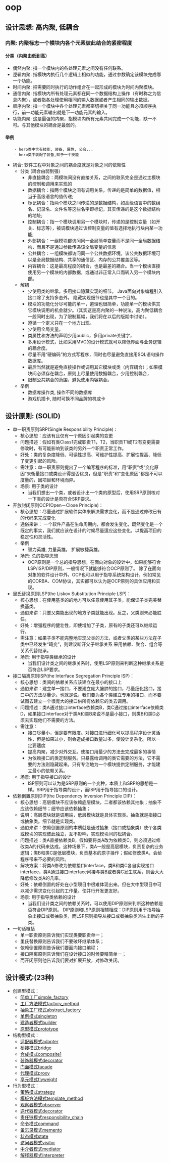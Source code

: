 # oop

## 设计思想: 高内聚, 低耦合

### 内聚: 内聚标志一个模块内各个元素彼此结合的紧密程度
#### 分类（内聚由低到高）
- 偶然内聚: 指一个模块内的各处理元素之间没有任何联系。 
- 逻辑内聚: 指模块内执行几个逻辑上相似的功能，通过参数确定该模块完成哪一个功能。 
- 时间内聚: 把需要同时执行的动作组合在一起形成的模块为时间内聚模块。 
- 通信内聚: 指模块内所有处理元素都在同一个数据结构上操作（有时称之为信息内聚），或者指各处理使用相同的输入数据或者产生相同的输出数据。 
- 顺序内聚: 指一个模块中各个处理元素都密切相关于同一功能且必须顺序执行，前一功能元素输出就是下一功能元素的输入。 
- 功能内聚: 这是最强的内聚，指模块内所有元素共同完成一个功能，缺一不可。与其他模块的耦合是最弱的。
#### 举例
        - hero类中含有技能, 装备, 属性, 公会...
        - hero类中装配了装备,赋予一个技能

- 耦合: 软件工程中对象之间的耦合度就是对象之间的依赖性
    - 分类 (耦合由弱到强)
        - 非直接耦合：两模块间没有直接关系，之间的联系完全是通过主模块的控制和调用来实现的 　　 
        - 数据耦合：指两个模块之间有调用关系，传递的是简单的数据值，相当于高级语言的值传递;　 
        - 标记耦合：指两个模块之间传递的是数据结构，如高级语言中的数组名、记录名、文件名等这些名字即标记，其实传递的是这个数据结构的地址;　　 
        - 控制耦合：指一个模块调用另一个模块时，传递的是控制变量（如开关、标志等），被调模块通过该控制变量的值有选择地执行块内某一功能;　 
        - 外部耦合：一组模块都访问同一全局简单变量而不是同一全局数据结构，而且不是通过参数传递该全局变量的信息 　　 
        - 公共耦合：一组模块都访问同一个公共数据环境。该公共数据环境可以是全局数据结构、共享的通信区、内存的公共覆盖区等。 　　 
        - 内容耦合：这是最高程度的耦合，也是最差的耦合。当一个模块直接使用另一个模块的内部数据，或通过非正常入口而转入另一个模块内部。
    - 解耦
        - 少使用类的继承，多用接口隐藏实现的细节。 Java面向对象编程引入接口除了支持多态外， 隐藏实现细节也是其中一个目的。
        - 模块的功能化分尽可能的单一，道理也很简单，功能单一的模块供其它模块调用的机会就少。（其实这是高内聚的一种说法，高内聚低耦合一般同时出现，为了限制篇幅，我们将在以后的版期中讨论）。
        - 遵循一个定义只在一个地方出现。
        - 少使用全局变量。
        - 类属性和方法的声明少用public，多用private关键字，
        - 多用设计模式，比如采用MVC的设计模式就可以降低界面与业务逻辑的耦合度。
        - 尽量不用“硬编码”的方式写程序，同时也尽量避免直接用SQL语句操作数据库。
        - 最后当然就是避免直接操作或调用其它模块或类（内容耦合）；如果模块间必须存在耦合，原则上尽量使用数据耦合，少用控制耦合， 
        - 限制公共耦合的范围，避免使用内容耦合。
    - 举例
        - 数据库操作类, 操作不同的数据库
        - 游戏机插卡, 随时可换不同品牌的机或卡

## 设计原则: (SOLID)

- 单一职责原则SRP(Single Responsibility Principle)：
    - 核心思想：应该有且仅有一个原因引起类的变更
    - 问题描述：假如有类Class1完成职责T1，T2，当职责T1或T2有变更需要修改时，有可能影响到该类的另外一个职责正常工作。
    - 好处：类的复杂度降低、可读性提高、可维护性提高、扩展性提高、降低了变更引起的风险。
    - 需注意：单一职责原则提出了一个编写程序的标准，用“职责”或“变化原因”来衡量接口或类设计得是否优良，但是“职责”和“变化原因”都是不可以度量的，因项目和环境而异。
    - 场景: 用于类的设计
        - 当我们想出一个类，或者设计出一个类的原型后，使用SRP原则核对一下类的设计是否符合SRP要求。
- 开放封闭原则OCP(Open－Close Principle)： 
    - 核心思想：尽量通过扩展软件实体来解决需求变化，而不是通过修改已有的代码来完成变化
    - 通俗来讲： 一个软件产品在生命周期内，都会发生变化，既然变化是一个既定的事实，我们就应该在设计的时候尽量适应这些变化，以提高项目的稳定性和灵活性。
    - 举例
        - 智力英雄, 力量英雄。 扩展敏捷英雄。
    - 场景: 总的指导思想
        - OCP原则是一个总的指导思想，在面向对象的设计中，如果能够符合LSP/ISP/DIP原则，一般情况下就能够符合OCP原则了。 除了在面向对象的软件设计中外，OCP也可以用于指导系统架构设计，例如常见的CORBA、COM协议，其实都可以认为是OCP原则的具体应用和实现。
- 里氏替换原则LSP(the Liskov Substitution Principle LSP)： 
    - 核心思想：在使用基类的的地方可以任意使用其子类，能保证子类完美替换基类。
    - 通俗来讲：只要父类能出现的地方子类就能出现。反之，父类则未必能胜任。
    - 好处：增强程序的健壮性，即使增加了子类，原有的子类还可以继续运行。
    - 需注意：如果子类不能完整地实现父类的方法，或者父类的某些方法在子类中已经发生“畸变”，则建议断开父子继承关系 采用依赖、聚合、组合等关系代替继承。
    - 场景: 用于指导类继承的设计
        - 当我们设计类之间的继承关系时，使用LSP原则来判断这种继承关系是否符合LSP要求。
- 接口隔离原则ISP(the Interface Segregation Principle ISP)： 
    - 核心思想：类间的依赖关系应该建立在最小的接口上
    - 通俗来讲：建立单一接口，不要建立庞大臃肿的接口，尽量细化接口，接口中的方法尽量少。也就是说，我们要为各个类建立专用的接口，而不要试图去建立一个很庞大的接口供所有依赖它的类去调用。
    - 问题描述：类A通过接口interface依赖类B，类C通过接口interface依赖类D，如果接口interface对于类A和类B来说不是最小接口，则类B和类D必须去实现他们不需要的方法。
    - 需注意：
        - 接口尽量小，但是要有限度。对接口进行细化可以提高程序设计灵活性，但是如果过小，则会造成接口数量过多，使设计复杂化。所以一定要适度
        - 提高内聚，减少对外交互。使接口用最少的方法去完成最多的事情
        - 为依赖接口的类定制服务。只暴露给调用的类它需要的方法，它不需要的方法则隐藏起来。只有专注地为一个模块提供定制服务，才能建立最小的依赖关系。
    - 场景: 用于指导接口的设计
        - ISP原则可以认为是SRP原则的一个变种，本质上和SRP的思想是一样。SRP用于指导类的设计，而ISP用于指导接口的设计。
- 依赖倒置原则DIP(the Dependency Inversion Principle DIP)：
    - 核心思想：高层模块不应该依赖底层模块，二者都该依赖其抽象；抽象不应该依赖细节；细节应该依赖抽象；
    - 说明：高层模块就是调用端，低层模块就是具体实现类。抽象就是指接口或抽象类。细节就是实现类。
    - 通俗来讲：依赖倒置原则的本质就是通过抽象（接口或抽象类）使个各类或模块的实现彼此独立，互不影响，实现模块间的松耦合。
    - 问题描述：类A直接依赖类B，假如要将类A改为依赖类C，则必须通过修改类A的代码来达成。这种场景下，类A一般是高层模块，负责复杂的业务逻辑；类B和类C是低层模块，负责基本的原子操作；假如修改类A，会给程序带来不必要的风险。
    - 解决方案：将类A修改为依赖接口interface，类B和类C各自实现接口interface，类A通过接口interface间接与类B或者类C发生联系，则会大大降低修改类A的几率。
    - 好处：依赖倒置的好处在小型项目中很难体现出来。但在大中型项目中可以减少需求变化引起的工作量。使并行开发更友好。
    - 场景: 用于指导类依赖的设计
        - 当我们设计类之间的依赖关系时，可以使用DIP原则来判断这种依赖是否符合DIP原则。 DIP原则和LSP原则相辅相成：DIP原则用于指导抽象出接口或者抽象类，而LSP原则指导从接口或者抽象类派生出新的子类。
- 一句话概括
    - 单一职责原则告诉我们实现类要职责单一；
    - 里氏替换原则告诉我们不要破坏继承体系；
    - 依赖倒置原则告诉我们要面向接口编程；
    - 接口隔离原则告诉我们在设计接口的时候要精简单一；
    - 而开闭原则他告诉我们要对扩展开放，对修改关闭。
## 设计模式:(23种)

- 创建型模式：
    - [简单工厂simple_factory](src/php_design_patterns/simple_factory/simple_factory.php)
    - [工厂方法模式factory_method](src/php_design_patterns/factory_method/factory_method.php)
    - [抽象工厂模式abstract_factory](src/php_design_patterns/abstract_factory/abstract_factory.php)
    - [单例模式singleton](src/php_design_patterns/singleton/mysql_singleton.php)
    - [建造者模式builder](src/php_design_patterns/builder/builder.php)   
    - [原型模式prototype](src/php_design_patterns/prototype/prototype.php)  
- 结构型模式：
    - [适配器模式adapter](src/php_design_patterns/adapter/adapter.php)
    - [桥接模式bridge](src/php_design_patterns/bridge/bridge.php)
    - [合成模式composite1](src/php_design_patterns/composite/composite.php) 
    - [装饰器模式decorator](src/php_design_patterns/decorator/decorator.php)
    - [门面模式facade](src/php_design_patterns/facade/facade.php)
    - [代理模式proxy](src/php_design_patterns/proxy/proxy.php)
    - [享元模式flyweight](src/php_design_patterns/flyweight/flyweight.php)
- 行为型模式：
    - [策略模式strategy](src/php_design_patterns/strategy/strategy.php)
    - [模板方法模式template_method](src/php_design_patterns/template_method/template_method.php)
    - [观察者模式observer](src/php_design_patterns/observer/observer.php)
    - [迭代器模式decorator](src/php_design_patterns/decorator/decorator.php)
    - [责任链模式responsibility_chain](src/php_design_patterns/responsibility_chain/responsibility_chain.php)
    - [命令模式command](src/php_design_patterns/command/command.php)
    - [备忘录模式memento](src/php_design_patterns/memento/memento.php)
    - [状态模式state](src/php_design_patterns/state/state.php)
    - [访问者模式visitor](src/php_design_patterns/visitor/visitor.php)
    - [中介者模式mediator](src/php_design_patterns/mediator/mediator.php)
    - [解释器模式interpreter](src/php_design_patterns/interpreter/interpreter.php)